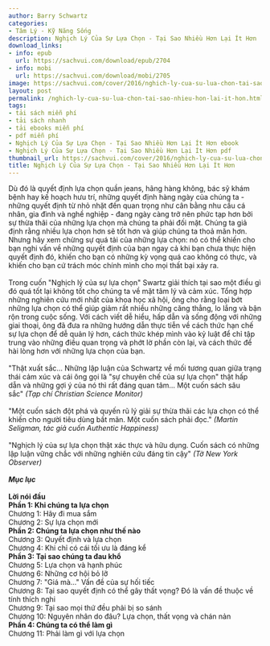 ```yaml
---
author: Barry Schwartz
categories:
- Tâm Lý - Kỹ Năng Sống
description: Nghịch Lý Của Sự Lựa Chọn - Tại Sao Nhiều Hơn Lại Ít Hơn
download_links:
- info: epub
  url: https://sachvui.com/download/epub/2704
- info: mobi
  url: https://sachvui.com/download/mobi/2705
image: https://sachvui.com/cover/2016/nghich-ly-cua-su-lua-chon-tai-sao-nhieu-hon-lai-it-hon-barry-schwartz.jpg
layout: post
permalink: /nghich-ly-cua-su-lua-chon-tai-sao-nhieu-hon-lai-it-hon.html
tags:
- tải sách miễn phí
- tải sách nhanh
- tải ebooks miễn phí
- pdf miễn phí
- Nghịch Lý Của Sự Lựa Chọn - Tại Sao Nhiều Hơn Lại Ít Hơn ebook
- Nghịch Lý Của Sự Lựa Chọn - Tại Sao Nhiều Hơn Lại Ít Hơn pdf
thumbnail_url: https://sachvui.com/cover/2016/nghich-ly-cua-su-lua-chon-tai-sao-nhieu-hon-lai-it-hon-barry-schwartz.jpg
title: Nghịch Lý Của Sự Lựa Chọn - Tại Sao Nhiều Hơn Lại Ít Hơn
---
```


 <div class="item-desc text-justify"> <p>Dù đó là quyết định lựa chọn quần jeans, hãng hàng không, bác sỹ khám bệnh hay kế hoạch hưu trí, những quyết định hàng ngày của chúng ta - những quyết định từ nhỏ nhặt đến quan trọng như cân bằng nhu cầu cá nhân, gia đình và nghề nghiệp - đang ngày càng trở nên phức tạp hơn bởi sự thừa thãi của những lựa chọn mà chúng ta phải đối mặt. Chúng ta giả định rằng nhiều lựa chọn hơn sẽ tốt hơn và giúp chúng ta thoả mãn hơn. Nhưng hãy xem chừng sự quá tải của những lựa chọn: nó có thể khiến cho bạn nghi vấn về những quyết định của bạn ngay cả khi bạn chưa thực hiện quyết định đó, khiến cho bạn có những kỳ vọng quá cao không có thực, và khiến cho bạn cứ trách móc chính mình cho mọi thất bại xảy ra.<br><br>Trong cuốn "Nghịch lý của sự lựa chọn" Swartz giải thích tại sao một điều gì đó quá tốt lại không tốt cho chúng ta về mặt tâm lý và cảm xúc. Tổng hợp những nghiên cứu mới nhất của khoa học xã hội, ông cho rằng loại bớt những lựa chọn có thể giúp giảm rất nhiều những căng thẳng, lo lắng và bận rộn trong cuộc sống. Với cách viết dễ hiểu, hấp dẫn và sống động với những giai thoại, ông đã đưa ra những hướng dẫn thực tiễn về cách thức hạn chế sự lựa chọn để dễ quản lý hơn, cách thức khép mình vào kỷ luật để chỉ tập trung vào những điều quan trọng và phớt lờ phần còn lại, và cách thức để hài lòng hơn với những lựa chọn của bạn.<br><br>"Thật xuất sắc... Những lập luận của Schwartz về mối tương quan giữa trạng thái cảm xúc và cái ông gọi là "sự chuyên chế của sự lựa chọn" thật hấp dẫn và những gợi ý của nó thì rất đáng quan tâm... Một cuốn sách sâu sắc" <em>(Tạp chí Christian Science Monitor)</em><br><br>"Một cuốn sách đột phá và quyến rũ lý giải sự thừa thãi các lựa chọn có thể khiến cho người tiêu dùng bất mãn. Một cuốn sách phải đọc." <em>(Martin Seligman, tác giả cuốn Authentic Happiness)</em><br><br>"Nghịch lý của sự lựa chọn thật xác thực và hữu dụng. Cuốn sách có những lập luận vững chắc với những nghiên cứu đáng tin cậy" <em>(Tờ New York Observer)</em><br><br><strong><em>Mục lục</em></strong><br><br><strong>Lời nói đầu<br>Phần 1: Khi chúng ta lựa chọn</strong><br>Chương 1: Hãy đi mua sắm<br>Chương 2: Sự lựa chọn mới<br><strong>Phần 2: Chúng ta lựa chọn như thế nào</strong><br>Chương 3: Quyết định và lựa chọn<br>Chương 4: Khi chỉ có cái tối ưu là đáng kể<br><strong>Phần 3: Tại sao chúng ta đau khổ</strong><br>Chương 5: Lựa chọn và hạnh phúc<br>Chương 6: Những cơ hội bỏ lỡ<br>Chương 7: "Giá mà..." Vấn đề của sự hối tiếc<br>Chương 8: Tại sao quyết định có thể gây thất vọng? Đó là vấn đề thuộc về tính thích nghi<br>Chương 9: Tại sao mọi thứ đều phải bị so sánh<br>Chương 10: Nguyên nhân do đâu? Lựa chọn, thất vọng và chán nản<br><strong>Phần 4: Chúng ta có thể làm gì</strong><br>Chương 11: Phải làm gì với lựa chọn</p> </div>